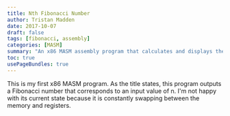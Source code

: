```yaml
---
title: Nth Fibonacci Number
author: Tristan Madden
date: 2017-10-07
draft: false
tags: [fibonacci, assembly]
categories: [MASM]
summary: "An x86 MASM assembly program that calculates and displays the nth Fibonacci number, demonstrating basic assembly programming concepts and memory management."
toc: true
usePageBundles: true
---
```

This is my first x86 MASM program. As the title states, this program outputs a Fibonacci number that corresponds to an input value of n. I'm not happy with its current state because it is constantly swapping between the memory and registers.

<script src="https://gist.github.com/Trimad/901cfdb93143f01aa4ba659083777f7b.js"></script>